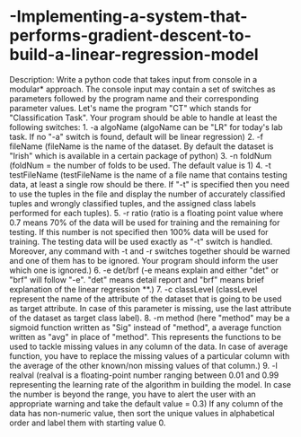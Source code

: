 # -Implementing-a-system-that-performs-gradient-descent-to-build-a-linear-regression-model
Description: Write a python code that takes input from console in a modular* approach. The console input may contain a set of switches as parameters followed by the program name and their corresponding parameter values. Let's name the program "CT" which stands for "Classification Task". Your program should be able to handle at least the following switches:  1. -a algoName (algoName can be "LR" for today's lab task. If no "-a" switch is found, default will be linear regression) 2. -f fileName (fileName is the name of the dataset. By default the dataset is "Irish" which is available in a certain package of python) 3. -n foldNum (foldNum = the number of folds to be used. The default value is 1) 4. -t testFileName (testFileName is the name of a file name that contains testing data, at least a single row should be there. If "-t" is specified then you need to use the tuples in the file and display the number of accurately classified tuples and wrongly classified tuples, and the assigned class labels performed for each tuples).  5. -r ratio (ratio is a floating point value where 0.7 means 70% of the data will be used for training and the remaining for testing. If this number is not specified then 100% data will be used for training. The testing data will be used exactly as "-t" switch is handled. Moreover, any command with -t and -r switches together should be warned and one of them has to be ignored. Your program should inform the user which one is ignored.) 6. -e det/brf (-e means explain and either "det" or "brf" will follow "-e". "det" means detail report and "brf" means brief explanation of the linear regression **.) 7. -c classLevel (classLevel represent the name of the attribute of the dataset that is going to be used as target attribute. In case of this parameter is missing, use the last attribute of the dataset as target class label). 8. -m method (here "method" may be a sigmoid function written as "Sig" instead of "method", a average function written as "avg" in place of "method". This represents the functions to be used to tackle missing values in any column of the data. In case of average function, you have to replace the missing values of a particular column with the average of the other known/non missing values of that column.) 9. -l realval (realval is a floating-point number ranging between 0.01 and 0.99 representing the learning rate of the algorithm in building the model. In case the number is beyond the range, you have to alert the user with an appropriate warning and take the default value = 0.3)   If any column of the data has non-numeric value, then sort the unique values in alphabetical order and label them with starting value 0.
